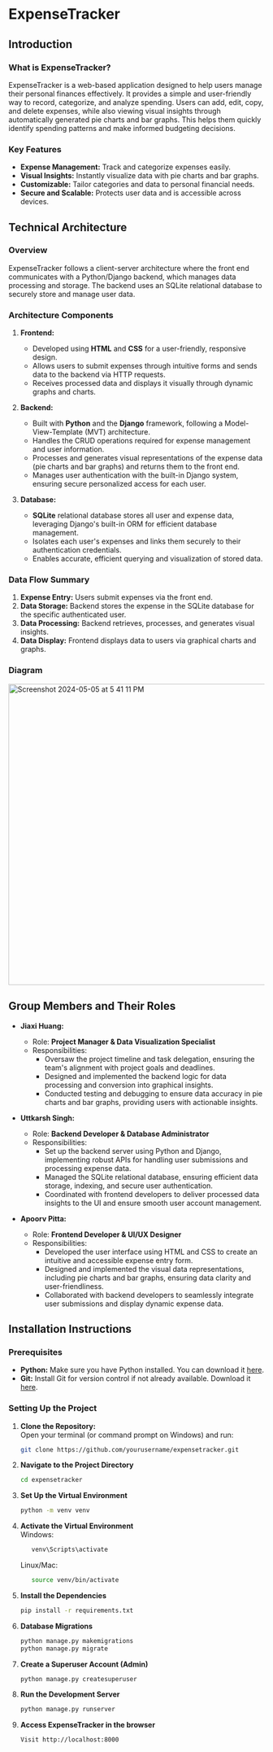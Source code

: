 # ExpenseTracker

## Introduction

### What is ExpenseTracker?

ExpenseTracker is a web-based application designed to help users manage their personal finances effectively. It provides a simple and user-friendly way to record, categorize, and analyze spending. Users can add, edit, copy, and delete expenses, while also viewing visual insights through automatically generated pie charts and bar graphs. This helps them quickly identify spending patterns and make informed budgeting decisions.

### Key Features
- **Expense Management:** Track and categorize expenses easily.
- **Visual Insights:** Instantly visualize data with pie charts and bar graphs.
- **Customizable:** Tailor categories and data to personal financial needs.
- **Secure and Scalable:** Protects user data and is accessible across devices.

## Technical Architecture

### Overview
ExpenseTracker follows a client-server architecture where the front end communicates with a Python/Django backend, which manages data processing and storage. The backend uses an SQLite relational database to securely store and manage user data.

### Architecture Components

1. **Frontend:**
   - Developed using **HTML** and **CSS** for a user-friendly, responsive design.
   - Allows users to submit expenses through intuitive forms and sends data to the backend via HTTP requests.
   - Receives processed data and displays it visually through dynamic graphs and charts.

2. **Backend:**
   - Built with **Python** and the **Django** framework, following a Model-View-Template (MVT) architecture.
   - Handles the CRUD operations required for expense management and user information.
   - Processes and generates visual representations of the expense data (pie charts and bar graphs) and returns them to the front end.
   - Manages user authentication with the built-in Django system, ensuring secure personalized access for each user.

3. **Database:**
   - **SQLite** relational database stores all user and expense data, leveraging Django's built-in ORM for efficient database management.
   - Isolates each user's expenses and links them securely to their authentication credentials.
   - Enables accurate, efficient querying and visualization of stored data.

### Data Flow Summary

1. **Expense Entry:** Users submit expenses via the front end.
2. **Data Storage:** Backend stores the expense in the SQLite database for the specific authenticated user.
3. **Data Processing:** Backend retrieves, processes, and generates visual insights.
4. **Data Display:** Frontend displays data to users via graphical charts and graphs.

### Diagram
<img width="592" alt="Screenshot 2024-05-05 at 5 41 11 PM" src="https://github.com/CS222-UIUC-SP24/group-project-team-68/assets/87674409/b712d433-e0f7-4153-bc40-89a55392b6cb">

## Group Members and Their Roles

- **Jiaxi Huang:**
  - Role: **Project Manager & Data Visualization Specialist**
  - Responsibilities:
    - Oversaw the project timeline and task delegation, ensuring the team's alignment with project goals and deadlines.
    - Designed and implemented the backend logic for data processing and conversion into graphical insights.
    - Conducted testing and debugging to ensure data accuracy in pie charts and bar graphs, providing users with actionable insights.

- **Uttkarsh Singh:** 
  - Role: **Backend Developer & Database Administrator**
  - Responsibilities:
    - Set up the backend server using Python and Django, implementing robust APIs for handling user submissions and processing expense data.
    - Managed the SQLite relational database, ensuring efficient data storage, indexing, and secure user authentication.
    - Coordinated with frontend developers to deliver processed data insights to the UI and ensure smooth user account management.

- **Apoorv Pitta:** 
  - Role: **Frontend Developer & UI/UX Designer**
  - Responsibilities: 
    - Developed the user interface using HTML and CSS to create an intuitive and accessible expense entry form.
    - Designed and implemented the visual data representations, including pie charts and bar graphs, ensuring data clarity and user-friendliness.
    - Collaborated with backend developers to seamlessly integrate user submissions and display dynamic expense data.

## Installation Instructions

### Prerequisites
- **Python:** Make sure you have Python installed. You can download it [here](https://www.python.org/downloads/).
- **Git:** Install Git for version control if not already available. Download it [here](https://git-scm.com/).

### Setting Up the Project

1. **Clone the Repository:** <br>
   Open your terminal (or command prompt on Windows) and run:
   ```bash
   git clone https://github.com/yourusername/expensetracker.git

2. **Navigate to the Project Directory** 
   ```bash
   cd expensetracker

3. **Set Up the Virtual Environment** <br>
   ```bash
   python -m venv venv

4. **Activate the Virtual Environment** <br>
   Windows:
   ```bash
      venv\Scripts\activate
   ```
   Linux/Mac:
   ```bash
      source venv/bin/activate
   ```
5. **Install the Dependencies** <br>
   ```bash
   pip install -r requirements.txt

6. **Database Migrations** <br>
   ```bash
   python manage.py makemigrations
   python manage.py migrate

7. **Create a Superuser Account (Admin)** <br>
   ```bash
   python manage.py createsuperuser

8. **Run the Development Server**
   ```bash
   python manage.py runserver

9. **Access ExpenseTracker in the browser** <br>
   ```bash
   Visit http://localhost:8000

